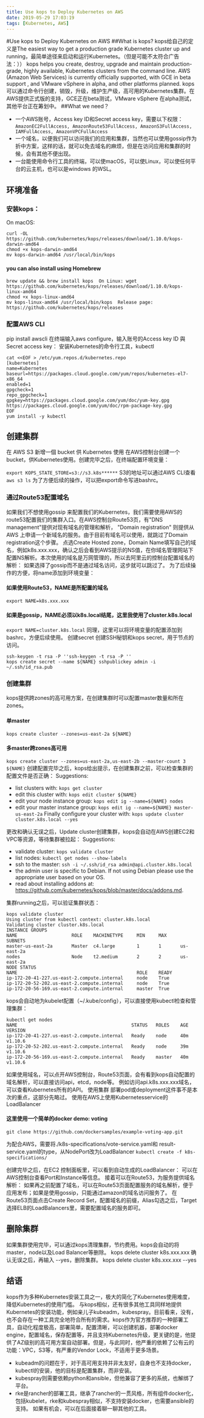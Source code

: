 ```yaml
---
title: Use kops to Deploy Kubernetes on AWS
date: 2019-05-29 17:03:19
tags: [Kubernetes, AWS]
---
```

#Use kops to Deploy Kubernetes on AWS
##What is kops?
kops给自己的定义是The easiest way to get a production grade Kubernetes cluster up and running，最简单途径来启动和运行Kubernetes。（但是可能不太符合广告法：））
kops helps you create, destroy, upgrade and maintain production-grade, highly available, Kubernetes clusters from the command line. AWS (Amazon Web Services) is currently officially supported, with GCE in beta support , and VMware vSphere in alpha, and other platforms planned.
kops 可以通过命令行创建，销毁，升级，维护生产级，高可用的Kubernetes集群。在AWS提供正式版的支持，GCE正在beta测试，VMware vSphere 在alpha测试，其他平台正在筹划中。
##What we need？
* 一个AWS账号，Access key ID和Secret access key，需要以下权限：
    `AmazonEC2FullAccess,
    AmazonRoute53FullAccess,
    AmazonS3FullAccess,
    IAMFullAccess,
    AmazonVPCFullAccess`
* 一个域名，以便我们可以访问我们的应用和集群，当然也可以使用gossip作为折中方案，这样的话，就可以免去域名的麻烦，但是在访问应用和集群的时候，会有其他不便出现。
* 一台能使用命令行工具的终端，可以使macOS，可以使Linux，可以使任何平台的云主机，也可以是windows 的WSL。

## 环境准备
### 安装kops：
On macOS:
```
curl -OL https://github.com/kubernetes/kops/releases/download/1.10.0/kops-darwin-amd64
chmod +x kops-darwin-amd64
mv kops-darwin-amd64 /usr/local/bin/kops
```
#### you can also install using Homebrew

```
brew update && brew install kops  On Linux: wget https://github.com/kubernetes/kops/releases/download/1.10.0/kops-linux-amd64
chmod +x kops-linux-amd64
mv kops-linux-amd64 /usr/local/bin/kops  Release page: https://github.com/kubernetes/kops/releases
```
### 配置AWS CLI
pip install awscli
在终端输入aws configure，输入账号的Access key ID 與 Secret access key：
安装Kubernetes的命令行工具，kubectl
```
cat <<EOF > /etc/yum.repos.d/kubernetes.repo
[kubernetes]
name=Kubernetes
baseurl=https://packages.cloud.google.com/yum/repos/kubernetes-el7-x86_64
enabled=1
gpgcheck=1
repo_gpgcheck=1
gpgkey=https://packages.cloud.google.com/yum/doc/yum-key.gpg https://packages.cloud.google.com/yum/doc/rpm-package-key.gpg
EOF
yum install -y kubectl
```

## 创建集群
在 AWS S3 新增一個 bucket 供 Kubernetes 使用
在AWS控制台创建一个bucket，供Kubernetes使用。创建完毕之后，在终端配置环境变量：

```export KOPS_STATE_STORE=s3://s3.k8s******```
S3的地址可以通过AWS CLI查看
```aws s3 ls```
为了方便后续的操作，可以把export命令写进bashrc。

### 通过Route53配置域名
如果我们不想使用gossip 来配置我们的Kubernetes，我们需要使用AWS的route53配置我们的集群入口。在AWS控制台Route53页，有"DNS management"提供对现有域名的管理和解析， "Domain registration" 则提供从 AWS 上申请一个新域名的服务。由于目前有域名可以使用，就跳过了Domain registration这个步骤。
点选Create Hosted zone，Domain Name填写自己的域名，例如k8s.xxx.xxx，确认之后会看到AWS提示的NS值，在你域名管理网站下配置NS解析。本次使用的域名是万网管理的，所以去阿里云的控制台配置域名的解析：
如果选择了gossip而不是通过域名访问，这步就可以跳过了。
为了后续操作的方便，将name添加到环境变量：
#### 如果使用Route53，NAME是所配置的域名
```export NAME=k8s.xxx.xxx```
#### 如果是gossip，NAME必须以k8s.local结尾，这里我使用了cluster.k8s.local
```export NAME=cluster.k8s.local```
同理，这里可以将环境变量的配置添加到bashrc，方便后续使用。
创建secret
创建SSH秘钥和kops secret，用于节点的访问。

```
ssh-keygen -t rsa -P ''ssh-keygen -t rsa -P ''
kops create secret --name ${NAME} sshpublickey admin -i ~/.ssh/id_rsa.pub
```
### 创建集群
kops提供跨zones的高可用方案，在创建集群时可以配置master数量和所在zones。
#### 单master
```kops create cluster --zones=us-east-2a ${NAME}```
#### 多master跨zones高可用
```kops create cluster --zones=us-east-2a,us-east-2b --master-count 3 ${NAME}```
创建配置完毕之后，kops给出提示，在创建集群之前，可以检查集群的配置文件是否正确：
Suggestions:

 * list clusters with: ```kops get cluster```
 * edit this cluster with: ```kops edit cluster ${NAME}```
 * edit your node instance group: ```kops edit ig --name=${NAME} nodes```
 * edit your master instance group: ```kops edit ig --name=${NAME} master-us-east-2a```
Finally configure your cluster with: ```kops update cluster cluster.k8s.local --yes```

更改和确认无误之后，Update cluster创建集群，kops会自动在AWS创建EC2和VPC等资源，等待集群被拉起：
Suggestions:
 * validate cluster: ```kops validate cluster```
 * list nodes: ```kubectl get nodes --show-labels```
 * ssh to the master: ```ssh -i ~/.ssh/id_rsa admin@api.cluster.k8s.local```
 * the admin user is specific to Debian. If not using Debian please use the appropriate user based on your OS.
 * read about installing addons at: https://github.com/kubernetes/kops/blob/master/docs/addons.md.

集群running之后，可以验证集群状态：

```
kops validate cluster
Using cluster from kubectl context: cluster.k8s.local
Validating cluster cluster.k8s.local
INSTANCE GROUPS
NAME                    ROLE    MACHINETYPE     MIN     MAX     SUBNETS
master-us-east-2a       Master  c4.large        1       1       us-east-2a
nodes                   Node    t2.medium       2       2       us-east-2a
NODE STATUS
NAME                                            ROLE    READY
ip-172-20-41-227.us-east-2.compute.internal     node    True
ip-172-20-52-202.us-east-2.compute.internal     node    True
ip-172-20-56-169.us-east-2.compute.internal     master  True

```
kops会自动地为kubelet配置（~/.kube/config），可以直接使用kubectl检查和管理集群：

```
kubectl get nodes
NAME                                          STATUS   ROLES    AGE   VERSION
ip-172-20-41-227.us-east-2.compute.internal   Ready    node     40m   v1.10.6
ip-172-20-52-202.us-east-2.compute.internal   Ready    node     39m   v1.10.6
ip-172-20-56-169.us-east-2.compute.internal   Ready    master   40m   v1.10.6
```
如果使用域名，可以点开AWS控制台，Route53页面，会有看到kops自动配置的域名解析，可以直接访问api，etcd，node等。
例如访问api.k8s.xxx.xxx域名，可以查看Kubernetes所有的API。
使用集群
部署pod或deployment这件事不是本次的重点，这部分先略过。
使用在AWS上使用Kubernetesservice的LoadBalancer
#### 这里使用一个简单的docker demo: voting
```git clone https://github.com/dockersamples/example-voting-app.git```

为配合AWS，需要将./k8s-specifications/vote-service.yaml和 result-service.yaml的type，从NodePort改为LoadBalancer
```kubectl create -f k8s-specifications/```

创建完毕之后，在EC2 控制面板里，可以看到自动生成的LoadBalancer：
可以在AWS控制台查看Port和Instance等信息。
接着可以在Route53，为服务提供域名解析：
如果再之前配置了域名，可以在Route53页面配置服务的域名解析，便于应用发布；如果是使用gossip，只能通过amazon的域名访问服务了。
在Route53页面点击Create Record Set，配置域名的前缀，Alias勾选之后，Target选择ELB的LoadBalancers里，需要配置域名的服务即可。

## 删除集群
如果集群使用完毕，可以通过kops清理集群，节约费用。kops会自动的将master，node以及Load Balancer等删除。
kops delete cluster k8s.xxx.xxx
确认无误之后，再输入 --yes，删除集群。
kops delete cluster k8s.xxx.xxx --yes
## 结语
kops作为多种Kubernetes安装工具之一，极大的简化了Kubernetes使用难度，降低Kubernetes的使用门槛。
与kops相似，还有很多其他工具同样地提供Kubernetes的安装功能，例如亲儿子kubeadm，kubespray。目前看来，没有，也不会存在一种工具完全地符合所有的需求。kops作为官方推荐的一种部署工具，自动化程度极高，部署简单，配置清晰，可以创建机器，部署docker engine，配置域名，保存配置等，并且支持Kubernetes升级，更关键的是，他提供了AZ级别的高可用方案自动部署。但是，与此同时，他严重的依赖了公有云的功能：VPC，S3等，有严重的Vendor Lock，不适用于更多场景。
* kubeadm的问题在于，对于高可用支持并非太友好，自身也不支持docker，kubectl的安装，他的目标是配置集群，而非安装。
* kubespray则需要依赖python和ansible，但他兼容了更多的系统，也解绑了平台。
* rke是rancher的部署工具，继承了rancher的一贯风格，所有组件docker化，包括kubelet，rke和kubespray相似，不支持安装docker，也需要ansible的支持。
如果有机会，可以在后面接着聊一聊其他的工具。
